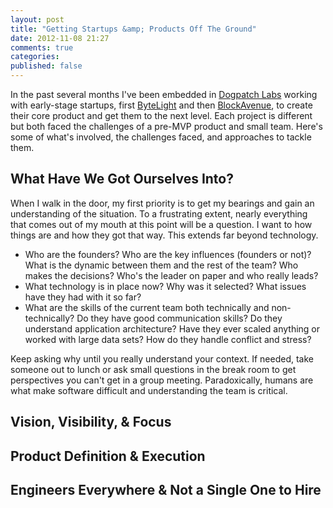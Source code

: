 ```yaml
---
layout: post
title: "Getting Startups &amp; Products Off The Ground"
date: 2012-11-08 21:27
comments: true
categories: 
published: false
---
```


In the past several months I've been embedded in [Dogpatch Labs](http://dogpatchlabs.com) working with early-stage startups, first [ByteLight](http://www.bytelight.com/) and then [BlockAvenue](http://www.blockavenue.com/), to create their core product and get them to the next level. Each project is different but both faced the challenges of a pre-MVP product and small team. Here's some of what's involved, the challenges faced, and approaches to tackle them.

<!-- more -->

## What Have We Got Ourselves Into?

When I walk in the door, my first priority is to get my bearings and gain an understanding of the situation. To a frustrating extent, nearly everything that comes out of my mouth at this point will be a question. I want to how things are and how they got that way. This extends far beyond technology.

* Who are the founders? Who are the key influences (founders or not)? What is the dynamic between them and the rest of the team? Who makes the decisions? Who's the leader on paper and who really leads?
* What technology is in place now? Why was it selected? What issues have they had with it so far?
* What are the skills of the current team both technically and non-technically? Do they have good communication skills? Do they understand application architecture? Have they ever scaled anything or worked with large data sets? How do they handle conflict and stress?

Keep asking why until you really understand your context. If needed, take someone out to lunch or ask small questions in the break room to get perspectives you can't get in a group meeting. Paradoxically, humans are what make software difficult and understanding the team is critical.

## Vision, Visibility, & Focus



## Product Definition & Execution

## Engineers Everywhere & Not a Single One to Hire

